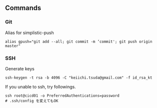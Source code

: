 ## Commands

### Git
Alias for simplistic-push
```
alias gpush="git add --all; git commit -m ‘commit'; git push origin master"
```

### SSH
Generate keys
```
ssh-keygen -t rsa -b 4096 -C "keiichi.tsuda@gmail.com" -f id_rsa_kt
```
If you unable to ssh, try followings.
```
ssh root@cicd01 -o PreferredAuthentications=password
# .ssh/config を変えてもOK
```

